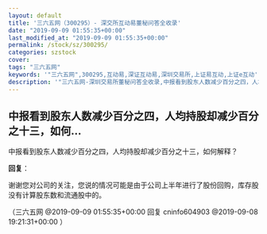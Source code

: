 ```yaml
---
layout: default
title: '三六五网（300295）- 深交所互动易董秘问答全收录'
date: "2019-09-09 01:55:35+00:00"
last_modified_at: "2019-09-09 01:55:35+00:00"
permalink: /stock/sz/300295/
categories: szstock
cover: 
tags: "三六五网"
keywords: '"三六五网",300295,互动易,深证互动易,深圳交易所,上证易互动,上证e互动'
description: '"三六五网-深圳交易所董秘问答全收录,中报看到股东人数减少百分之四，人均持股却减少百分之十三，如何解释？"'
---
```


## 中报看到股东人数减少百分之四，人均持股却减少百分之十三，如何...

中报看到股东人数减少百分之四，人均持股却减少百分之十三，如何解释？

**回复**：

谢谢您对公司的关注，您说的情况可能是由于公司上半年进行了股份回购，库存股没有计算股东数和流通股中的。 

（三六五网  @2019-09-09 01:55:35+00:00 回复 cninfo604903  @2019-09-08 19:21:31+00:00 ）

